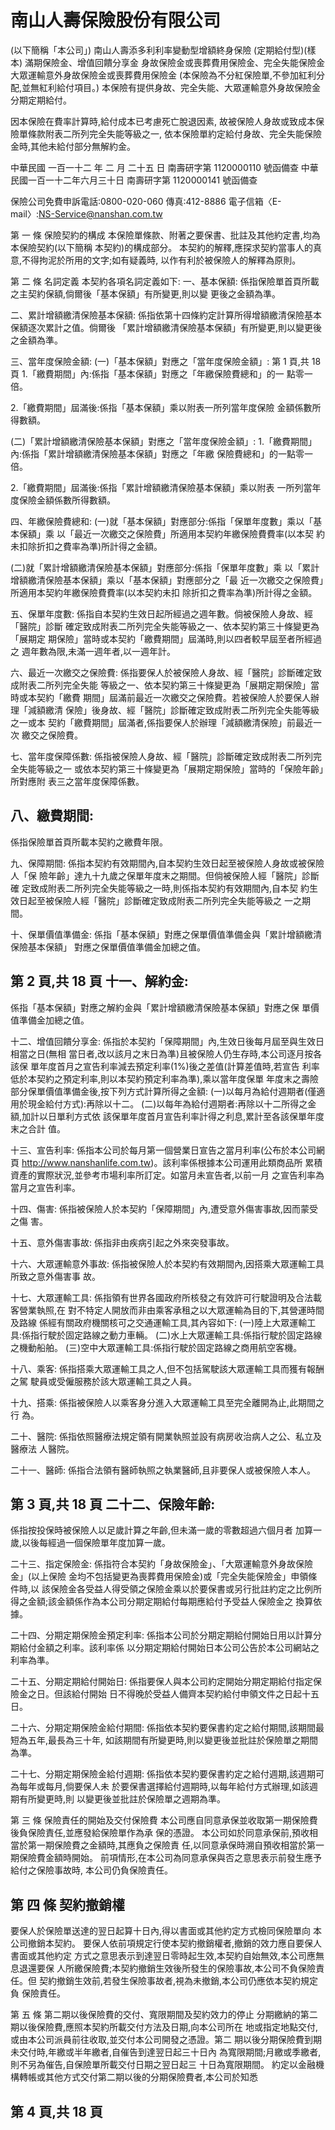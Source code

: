 # 南山人壽保險股份有限公司

(以下簡稱「本公司」)
南山人壽添多利利率變動型增額終身保險 
(定期給付型)(樣本) 
滿期保險金、增值回饋分享金 身故保險金或喪葬費用保險金、完全失能保險金 大眾運輸意外身故保險金或喪葬費用保險金 
(本保險為不分紅保險單,不參加紅利分配,並無紅利給付項目。) 
本保險有提供身故、完全失能、大眾運輸意外身故保險金分期定期給付。 

因本保險在費率計算時,給付成本已考慮死亡脫退因素, 故被保險人身故或致成本保險單條款附表二所列完全失能等級之一, 依本保險單約定給付身故、完全失能保險金時,其他未給付部分無解約金。 

中華民國 一百一十二 年 二 月 二十五 日 南壽研字第 1120000110 號函備查 中華民國一百一十二年六月三十日 南壽研字第 1120000141 號函備查 
 
 
保險公司免費申訴電話:0800-020-060 傳真:412-8886 電子信箱〈E-mail〉:NS-Service@nanshan.com.tw 
 
第 一 條 保險契約的構成 本保險單條款、附著之要保書、批註及其他約定書,均為本保險契約(以下簡稱 本契約)的構成部分。 本契約的解釋,應探求契約當事人的真意,不得拘泥於所用的文字;如有疑義時, 以作有利於被保險人的解釋為原則。 

第 二 條 名詞定義 本契約各項名詞定義如下: 一、基本保額: 
係指保險單首頁所載之主契約保額,倘爾後「基本保額」有所變更,則以變 更後之金額為準。 

二、累計增額繳清保險基本保額: 
係指依第十四條約定計算所得增額繳清保險基本保額逐次累計之值。倘爾後 「累計增額繳清保險基本保額」有所變更,則以變更後之金額為準。 

三、當年度保險金額: 
(一)「基本保額」對應之「當年度保險金額」: 
第 1 頁,共 18 頁 1.「繳費期間」內:係指「基本保額」對應之「年繳保險費總和」的一 點零一倍。 

2.「繳費期間」屆滿後:係指「基本保額」乘以附表一所列當年度保險 金額係數所得數額。 

(二)「累計增額繳清保險基本保額」對應之「當年度保險金額」: 
1.「繳費期間」內:係指「累計增額繳清保險基本保額」對應之「年繳 保險費總和」的一點零一倍。 

2.「繳費期間」屆滿後:係指「累計增額繳清保險基本保額」乘以附表 一所列當年度保險金額係數所得數額。 

四、年繳保險費總和: 
(一)就「基本保額」對應部分:係指「保單年度數」乘以「基本保額」乘 以「最近一次繳交之保險費」所適用本契約年繳保險費費率(以本契 約未扣除折扣之費率為準)所計得之金額。 

(二)就「累計增額繳清保險基本保額」對應部分:係指「保單年度數」乘 以「累計增額繳清保險基本保額」乘以「基本保額」對應部分之「最 近一次繳交之保險費」所適用本契約年繳保險費費率(以本契約未扣 除折扣之費率為準)所計得之金額。 

五、保單年度數: 
係指自本契約生效日起所經過之週年數。倘被保險人身故、經「醫院」診斷 確定致成附表二所列完全失能等級之一、依本契約第三十條變更為「展期定 期保險」當時或本契約「繳費期間」屆滿時,則以四者較早屆至者所經過之 週年數為限,未滿一週年者,以一週年計。 

六、最近一次繳交之保險費: 
係指要保人於被保險人身故、經「醫院」診斷確定致成附表二所列完全失能 等級之一、依本契約第三十條變更為「展期定期保險」當時或本契約「繳費 期間」屆滿前最近一次繳交之保險費。若被保險人於要保人辦理「減額繳清 保險」後身故、經「醫院」診斷確定致成附表二所列完全失能等級之一或本 契約「繳費期間」屆滿者,係指要保人於辦理「減額繳清保險」前最近一次 繳交之保險費。 

七、當年度保障係數: 
係指被保險人身故、經「醫院」診斷確定致成附表二所列完全失能等級之一 或依本契約第三十條變更為「展期定期保險」當時的「保險年齡」所對應附 表三之當年度保障係數。 

## 八、繳費期間:

係指保險單首頁所載本契約之繳費年限。 

九、保障期間: 
係指本契約有效期間內,自本契約生效日起至被保險人身故或被保險人「保 險年齡」達九十九歲之保單年度末之期間。但倘被保險人經「醫院」診斷確 定致成附表二所列完全失能等級之一時,則係指本契約有效期間內,自本契 約生效日起至被保險人經「醫院」診斷確定致成附表二所列完全失能等級之 一之期間。 

十、保單價值準備金: 
係指「基本保額」對應之保單價值準備金與「累計增額繳清保險基本保額」 對應之保單價值準備金加總之值。 

## 第 2 頁,共 18 頁 十一、解約金:

係指「基本保額」對應之解約金與「累計增額繳清保險基本保額」對應之保 單價值準備金加總之值。 

十二、增值回饋分享金: 
係指於本契約「保障期間」內,生效日後每月屆至與生效日相當之日(無相 當日者,改以該月之末日為準)且被保險人仍生存時,本公司逐月按各該保 單年度首月之宣告利率減去預定利率(1%)後之差值(計算差值時,若宣告 利率低於本契約之預定利率,則以本契約預定利率為準),乘以當年度保單 年度末之壽險部分保單價值準備金後,按下列方式計算所得之金額: (一)以每月為給付週期者(僅適用於現金給付方式):再除以十二。 (二)以每年為給付週期者:再除以十二所得之金額,加計以日單利方式依 該保單年度首月宣告利率計得之利息,累計至各該保單年度末之合計 值。 

十三、宣告利率: 
係指本公司於每月第一個營業日宣告之當月利率(公布於本公司網頁 http://www.nanshanlife.com.tw)。該利率係根據本公司運用此類商品所 累積資產的實際狀況,並參考市場利率所訂定。如當月未宣告者,以前一月 之宣告利率為當月之宣告利率。 

十四、傷害: 
係指被保險人於本契約「保障期間」內,遭受意外傷害事故,因而蒙受之傷 害。 

十五、意外傷害事故: 
係指非由疾病引起之外來突發事故。 

十六、大眾運輸意外事故: 
係指被保險人於本契約有效期間內,因搭乘大眾運輸工具所致之意外傷害事 故。 

十七、大眾運輸工具: 
係指領有世界各國政府所核發之有效許可行駛證明及合法載客營業執照,在 對不特定人開放而非由乘客承租之以大眾運輸為目的下,其營運時間及路線 係經有關政府機關核可之交通運輸工具,其內容如下: (一)陸上大眾運輸工具:係指行駛於固定路線之動力車輛。 (二)水上大眾運輸工具:係指行駛於固定路線之機動船舶。 (三)空中大眾運輸工具:係指行駛於固定路線之商用航空客機。 

十八、乘客: 
係指搭乘大眾運輸工具之人,但不包括駕駛該大眾運輸工具而獲有報酬之駕 駛員或受僱服務於該大眾運輸工具之人員。 

十九、搭乘: 
係指被保險人以乘客身分進入大眾運輸工具至完全離開為止,此期間之行 為。 

二十、醫院: 
係指依照醫療法規定領有開業執照並設有病房收治病人之公、私立及醫療法 人醫院。 

二十一、醫師: 
係指合法領有醫師執照之執業醫師,且非要保人或被保險人本人。 

## 第 3 頁,共 18 頁 二十二、保險年齡:

係指按投保時被保險人以足歲計算之年齡,但未滿一歲的零數超過六個月者 加算一歲,以後每經過一個保險單年度加算一歲。 

二十三、指定保險金: 
係指符合本契約「身故保險金」、「大眾運輸意外身故保險金」(以上保險 金均不包括變更為喪葬費用保險金)或「完全失能保險金」申領條件時,以 該保險金各受益人得受領之保險金乘以於要保書或另行批註約定之比例所 得之金額;該金額係作為本公司分期定期給付每期應給付予受益人保險金之 換算依據。 

二十四、分期定期保險金預定利率: 
係指本公司於分期定期給付開始日用以計算分期給付金額之利率。該利率係 以分期定期給付開始日本公司公告於本公司網站之利率為準。 

二十五、分期定期給付開始日: 
係指要保人與本公司約定開始分期定期給付指定保險金之日。但該給付開始 日不得晚於受益人備齊本契約給付申領文件之日起十五日。 

二十六、分期定期保險金給付期間: 
係指依本契約要保書約定之給付期間,該期間最短為五年,最長為三十年, 如該期間有所變更時,則以變更後並批註於保險單之期間為準。 

二十七、分期定期保險金給付週期: 
係指依本契約要保書約定之給付週期,該週期可為每年或每月,倘要保人未 於要保書選擇給付週期時,以每年給付方式辦理,如該週期有所變更時,則 以變更後並批註於保險單之週期為準。 

第 三 條 保險責任的開始及交付保險費 本公司應自同意承保並收取第一期保險費後負保險責任,並應發給保險單作為承 保的憑證。 本公司如於同意承保前,預收相當於第一期保險費之金額時,其應負之保險責 任,以同意承保時溯自預收相當於第一期保險費金額時開始。 前項情形,在本公司為同意承保與否之意思表示前發生應予給付之保險事故時, 本公司仍負保險責任。 

## 第 四 條 契約撤銷權

要保人於保險單送達的翌日起算十日內,得以書面或其他約定方式檢同保險單向 本公司撤銷本契約。 要保人依前項規定行使本契約撤銷權者,撤銷的效力應自要保人書面或其他約定 方式之意思表示到達翌日零時起生效,本契約自始無效,本公司應無息退還要保 人所繳保險費;本契約撤銷生效後所發生的保險事故,本公司不負保險責任。但 契約撤銷生效前,若發生保險事故者,視為未撤銷,本公司仍應依本契約規定負 保險責任。 

第 五 條 第二期以後保險費的交付、寬限期間及契約效力的停止 分期繳納的第二期以後保險費,應照本契約所載交付方法及日期,向本公司所在 地或指定地點交付,或由本公司派員前往收取,並交付本公司開發之憑證。第二 期以後分期保險費到期未交付時,年繳或半年繳者,自催告到達翌日起三十日內 為寬限期間;月繳或季繳者,則不另為催告,自保險單所載交付日期之翌日起三 十日為寬限期間。 約定以金融機構轉帳或其他方式交付第二期以後的分期保險費者,本公司於知悉

## 第 4 頁,共 18 頁
